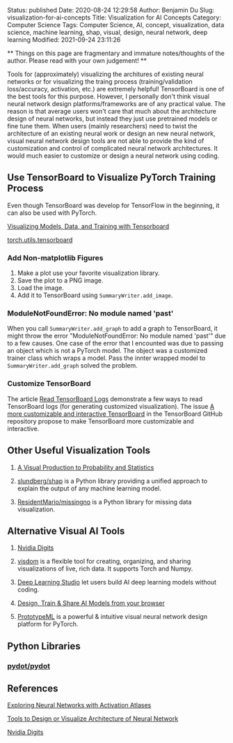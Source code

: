 Status: published
Date: 2020-08-24 12:29:58
Author: Benjamin Du
Slug: visualization-for-ai-concepts
Title: Visualization for AI Concepts
Category: Computer Science
Tags: Computer Science, AI, concept, visualization, data science, machine learning, shap, visual, design, neural network, deep learning
Modified: 2021-09-24 23:11:26

**
Things on this page are fragmentary and immature notes/thoughts of the author.
Please read with your own judgement!
**

Tools for (approximately) visualizing the architures of existing neural networks
or for visualizing the traing process (training/validation loss/accuracy, activation, etc.)
are extremely helpful!
TensorBoard is one of the best tools for this purpose.
However,
I personally don't think visual neural network design platforms/frameworks are of any practical value.
The reason is that average users won't care that much about the architecture design of neural networks,
but instead they just use pretrained models or fine tune them.
When users (mainly researchers) need to twist the architecture of an existing neural work
or design an new neural network,
visual neural network design tools are not able to provide the kind of customization and control of complicated neural network architectures. 
It would much easier to customize or design a neural network using coding.

## Use TensorBoard to Visualize PyTorch Training Process

Even though TensorBoard was develop for TensorFlow in the beginning,
it can also be used with PyTorch. 

[Visualizing Models, Data, and Training with Tensorboard](https://pytorch.org/tutorials/intermediate/tensorboard_tutorial.html)

[torch.utils.tensorboard](https://pytorch.org/docs/stable/tensorboard.html?highlight=tensorboard)

### Add Non-matplotlib Figures

1. Make a plot use your favorite visualization library.
2. Save the plot to a PNG image.
3. Load the image. 
4. Add it to TensorBoard using `SummaryWriter.add_image`.

### ModuleNotFoundError: No module named 'past'

When you call `SummaryWriter.add_graph` to add a graph to TensorBoard, 
it might throw the error "ModuleNotFoundError: No module named 'past'"
due to a few causes.
One case of the error that I encounted was due to passing an object which is not a PyTorch model.
The object was a customized trainer class which wraps a model. 
Pass the innter wrapped model to `SummaryWriter.add_graph` solved the problem.

### Customize TensorBoard 

The article [Read TensorBoard Logs](http://www.legendu.net/misc/blog/read-tensorboard-logs)
demonstrate a few ways to read TensorBoard logs 
(for generating customized visualization).
The issue
[A more customizable and interactive TensorBoard](https://github.com/tensorflow/tensorboard/issues/5333)
in the TensorBoard GitHub repository 
propose to make TensorBoard more customizable and interactive.

## Other Useful Visualization Tools

1. [A Visual Production to Probability and Statistics](https://seeing-theory.brown.edu/)

2. [slundberg/shap](https://github.com/slundberg/shap)
    is a Python library 
    providing a unified approach to explain the output of any machine learning model.

3. [ResidentMario/missingno](https://github.com/ResidentMario/missingno)
    is a Python library 
    for missing data visualization.


## Alternative Visual AI Tools

1. [Nvidia Digits](https://developer.nvidia.com/digits)

2. [visdom](https://github.com/fossasia/visdom) 
    is a flexible tool for creating, organizing, and sharing visualizations of live, rich data. 
    It supports Torch and Numpy.

3. [Deep Learning Studio](https://deepcognition.ai/deep-learning-studio/)
    let users build AI deep learning models without coding.

4. [Design, Train & Share AI Models from your browser](https://aifiddle.io/)

5. [PrototypeML](https://prototypeml.com/)
    is a powerful & intuitive visual neural network design platform for PyTorch.

## Python Libraries

### [pydot/pydot](https://github.com/pydot/pydot)

## References

[Exploring Neural Networks with Activation Atlases](https://distill.pub/2019/activation-atlas/)

[Tools to Design or Visualize Architecture of Neural Network](https://github.com/ashishpatel26/Tools-to-Design-or-Visualize-Architecture-of-Neural-Network)

[Nvidia Digits](https://developer.nvidia.com/digits)
